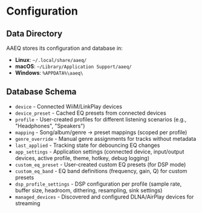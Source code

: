 # Configuration

## Data Directory

AAEQ stores its configuration and database in:

- **Linux**: `~/.local/share/aaeq/`
- **macOS**: `~/Library/Application Support/aaeq/`
- **Windows**: `%APPDATA%\aaeq\`

## Database Schema

- `device` - Connected WiiM/LinkPlay devices
- `device_preset` - Cached EQ presets from connected devices
- `profile` - User-created profiles for different listening scenarios (e.g., "Headphones", "Speakers")
- `mapping` - Song/album/genre → preset mappings (scoped per profile)
- `genre_override` - Manual genre assignments for tracks without metadata
- `last_applied` - Tracking state for debouncing EQ changes
- `app_settings` - Application settings (connected device, input/output devices, active profile, theme, hotkey, debug logging)
- `custom_eq_preset` - User-created custom EQ presets (for DSP mode)
- `custom_eq_band` - EQ band definitions (frequency, gain, Q) for custom presets
- `dsp_profile_settings` - DSP configuration per profile (sample rate, buffer size, headroom, dithering, resampling, sink settings)
- `managed_devices` - Discovered and configured DLNA/AirPlay devices for streaming
